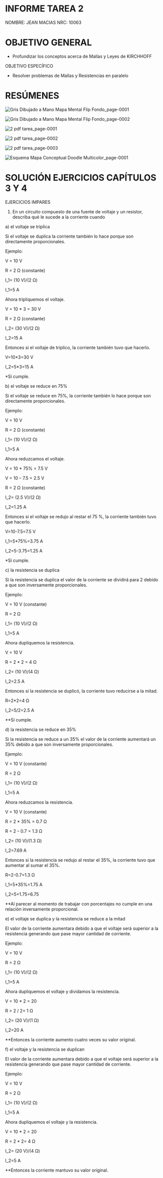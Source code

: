 # INFORME TAREA 2

NOMBRE: JEAN MACIAS
NRC: 10063

# OBJETIVO GENERAL

* Profundizar los conceptos acerca de Mallas y Leyes de KIRCHHOFF

OBJETIVO ESPECÍFICO

* Resolver problemas de Mallas y Resistencias en paralelo

# RESÚMENES

![Gris Dibujado a Mano Mapa Mental Flip Fondo_page-0001](https://user-images.githubusercontent.com/116774235/202752463-f833ebb4-46fa-4035-9539-27eb5889d49b.jpg)

![Gris Dibujado a Mano Mapa Mental Flip Fondo_page-0002](https://user-images.githubusercontent.com/116774235/202752483-4748263c-1d2e-4f94-abb4-a3735b18ca24.jpg)

![2 pdf tarea_page-0001](https://user-images.githubusercontent.com/116774235/202752975-6dbacbdd-48fa-441e-9000-15fd8a29e372.jpg)

![2 pdf tarea_page-0002](https://user-images.githubusercontent.com/116774235/202753017-f12aa70a-9c10-4da8-b247-fbec233600eb.jpg)

![2 pdf tarea_page-0003](https://user-images.githubusercontent.com/116774235/202753058-a716ff55-7219-4e5d-991a-44aaa96c239f.jpg)

![Esquema Mapa Conceptual Doodle Multicolor_page-0001](https://user-images.githubusercontent.com/116774235/202753340-9fd3a89e-6cba-4643-b1de-bbdcffd3ca65.jpg)

# SOLUCIÓN EJERCICIOS CAPÍTULOS 3 Y 4

EJERCICIOS IMPARES

1. En un circuito compuesto de una fuente de voltaje y un resistor, describa qué le sucede a la corriente
cuando

a) el voltaje se triplica

Si el voltaje se duplica la corriente también lo hace porque son directamente proporcionales.

Ejemplo:

V = 10 V

R = 2 Ω (constante)

I_1= (10 V)/(2 Ω)

I_1=5 A

Ahora tripliquemos el voltaje.

V = 10 * 3 = 30 V

R = 2 Ω (constante)

I_2= (30 V)/(2 Ω)

I_2=15 A

Entonces si el voltaje de triplico, la corriente también tuvo que hacerlo.

V=10*3=30 V

I_2=5*3=15 A

*Sí cumple.



b) el voltaje se reduce en 75%

Si el voltaje se reduce en 75%, la corriente también lo hace porque son directamente proporcionales.

Ejemplo:

V = 10 V

R = 2 Ω (constante)

I_1= (10 V)/(2 Ω)

I_1=5 A

Ahora reduzcamos el voltaje.

V = 10 * 75% = 7.5 V

V = 10 – 7.5 = 2.5 V

R = 2 Ω (constante)

I_2= (2.5 V)/(2 Ω)

I_2=1.25 A

Entonces si el voltaje se redujo al restar el 75 %, la corriente también tuvo que hacerlo.

V=10-7.5=7.5 V

I_1=5*75%=3.75 A

I_2=5-3.75=1.25 A

*Sí cumple.


c) la resistencia se duplica

Si la resistencia se duplica el valor de la corriente se dividirá para 2 debido a que son inversamente proporcionales.

Ejemplo:

V = 10 V (constante)

R = 2 Ω

I_1= (10 V)/(2 Ω)

I_1=5 A

Ahora dupliquemos la resistencia.

V = 10 V

R = 2 * 2 = 4 Ω

I_2= (10 V)/(4 Ω)

I_2=2.5 A

Entonces si la resistencia se duplicó, la corriente tuvo reducirse a la mitad.

R=2*2=4 Ω

I_2=5/2=2.5 A

**Sí cumple.


d) la resistencia se reduce en 35%

Si la resistencia se reduce a un 35% el valor de la corriente aumentará un 35% debido a que son inversamente proporcionales.

Ejemplo:

V = 10 V (constante)

R = 2 Ω

I_1= (10 V)/(2 Ω)

I_1=5 A

Ahora reduzcamos la resistencia.

V = 10 V (constante)

R = 2 * 35% = 0.7 Ω

R = 2 – 0.7 = 1.3 Ω

I_2= (10 V)/(1.3 Ω)

I_2=7.69 A

Entonces si la resistencia se redujo al restar el 35%, la corriente tuvo que aumentar al sumar el 35%.

R=2-0.7=1.3 Ω

I_1=5*35%=1.75 A

I_2=5+1.75=6.75

**Al parecer al momento de trabajar con porcentajes no cumple en una relación inversamente proporcional.


e)  el voltaje se duplica y la resistencia se reduce a la mitad

El valor de la corriente aumentara debido a que el voltaje será superior a la resistencia generando que pase mayor cantidad de corriente.

Ejemplo:

V = 10 V

R = 2 Ω

I_1= (10 V)/(2 Ω)

I_1=5 A

Ahora dupliquemos el voltaje y dividamos la resistencia.

V = 10 * 2 = 20

R = 2 / 2= 1 Ω

I_2= (20 V)/(1 Ω)

I_2=20 A

**Entonces la corriente aumento cuatro veces su valor original.

f) el voltaje y la resistencia se duplican  

El valor de la corriente aumentara debido a que el voltaje será superior a la resistencia generando que pase mayor cantidad de corriente.

Ejemplo:

V = 10 V

R = 2 Ω

I_1= (10 V)/(2 Ω)

I_1=5 A

Ahora dupliquemos el voltaje y la resistencia.

V = 10 * 2 = 20

R = 2 * 2= 4 Ω

I_2= (20 V)/(4 Ω)

I_2=5 A

**Entonces la corriente mantuvo su valor original.

